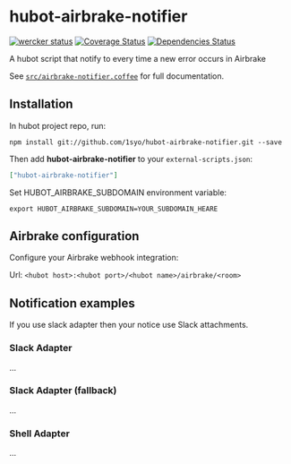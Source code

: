# hubot-airbrake-notifier
[![wercker status](https://app.wercker.com/status/620d3e8df7ad036f686832f818dc7985/s/master "wercker status")](https://app.wercker.com/project/bykey/620d3e8df7ad036f686832f818dc7985)
[![Coverage Status](https://coveralls.io/repos/1syo/hubot-airbrake-notifier/badge.png)](https://coveralls.io/r/1syo/hubot-airbrake-notifier)
[![Dependencies Status](https://david-dm.org/1syo/hubot-airbrake-notifier.png)](https://david-dm.org/1syo/hubot-airbrake-notifier)

A hubot script that notify to every time a new error occurs in Airbrake

See [`src/airbrake-notifier.coffee`](src/airbrake-notifier.coffee) for full documentation.

## Installation

In hubot project repo, run:

`npm install git://github.com/1syo/hubot-airbrake-notifier.git --save`

Then add **hubot-airbrake-notifier** to your `external-scripts.json`:

```json
["hubot-airbrake-notifier"]
```

Set HUBOT_AIRBRAKE_SUBDOMAIN environment variable:

```
export HUBOT_AIRBRAKE_SUBDOMAIN=YOUR_SUBDOMAIN_HEARE
```

## Airbrake configuration

Configure your Airbrake webhook integration:

Url: ``<hubot host>:<hubot port>/<hubot name>/airbrake/<room>``


## Notification examples

If you use slack adapter then your notice use Slack attachments.

### Slack Adapter

...

### Slack Adapter (fallback)

...

### Shell Adapter

...
